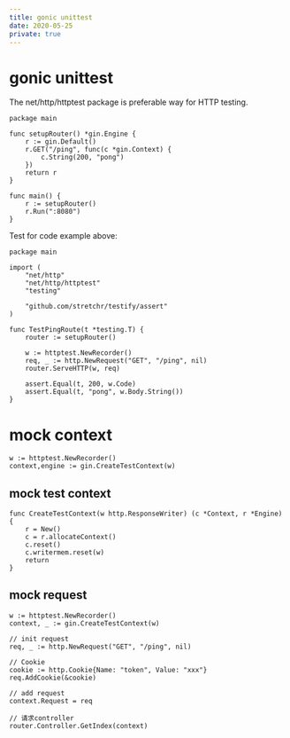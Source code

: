 ```yaml
---
title: gonic unittest
date: 2020-05-25
private: true
---
```

# gonic unittest
The net/http/httptest package is preferable way for HTTP testing.

    package main

    func setupRouter() *gin.Engine {
        r := gin.Default()
        r.GET("/ping", func(c *gin.Context) {
            c.String(200, "pong")
        })
        return r
    }

    func main() {
        r := setupRouter()
        r.Run(":8080")
    }

Test for code example above:

    package main

    import (
        "net/http"
        "net/http/httptest"
        "testing"

        "github.com/stretchr/testify/assert"
    )

    func TestPingRoute(t *testing.T) {
        router := setupRouter()

        w := httptest.NewRecorder()
        req, _ := http.NewRequest("GET", "/ping", nil)
        router.ServeHTTP(w, req)

        assert.Equal(t, 200, w.Code)
        assert.Equal(t, "pong", w.Body.String())
    }

# mock context

    w := httptest.NewRecorder()
    context,engine := gin.CreateTestContext(w)

## mock test context
    func CreateTestContext(w http.ResponseWriter) (c *Context, r *Engine) {
        r = New()
        c = r.allocateContext()
        c.reset()
        c.writermem.reset(w)
        return
    }




## mock request

    w := httptest.NewRecorder()
    context, _ := gin.CreateTestContext(w)

    // init request
    req, _ := http.NewRequest("GET", "/ping", nil)

    // Cookie
    cookie := http.Cookie{Name: "token", Value: "xxx"}
    req.AddCookie(&cookie)

    // add request
    context.Request = req

    // 请求controller
    router.Controller.GetIndex(context)
